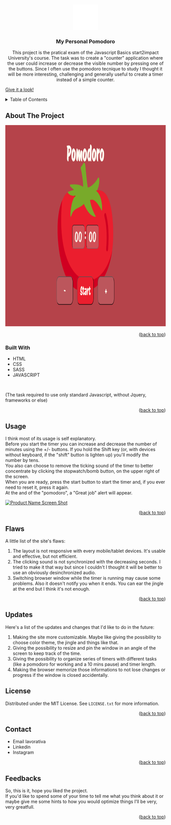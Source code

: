 <!-- Improved compatibility of back to top link: See: https://github.com/othneildrew/Best-README-Template/pull/73 -->
<a name="readme-top"></a>
<!--
*** Thanks for checking out the Best-README-Template. If you have a suggestion
*** that would make this better, please fork the repo and create a pull request
*** or simply open an issue with the tag "enhancement".
*** Don't forget to give the project a star!
*** Thanks again! Now go create something AMAZING! :D
-->



<!-- PROJECT SHIELDS -->
<!--
*** I'm using markdown "reference style" links for readability.
*** Reference links are enclosed in brackets [ ] instead of parentheses ( ).
*** See the bottom of this document for the declaration of the reference variables
*** for contributors-url, forks-url, etc. This is an optional, concise syntax you may use.
*** https://www.markdownguide.org/basic-syntax/#reference-style-links
-->

<!-- PROJECT LOGO -->
<br />
<div align="center">
  <a href="https://github.com/LonneWW/pomodoro">
    <img src="/assets/img/logo.png" alt="Logo" width="80" height="80">
  </a>

<h3 align="center">My Personal Pomodoro</h3>

  <p align="center">
    This project is the pratical exam of the Javascript Basics start2impact University's course. The task was to create a "counter" application where the user could increase or decrease the visible number by pressing one of the buttons.
     Since I often use the pomodoro tecnique to study I thought it will be more interesting, challenging and generally useful to create a timer instead of a simple counter.
  </p>
</div>

<a href="https://lonneww.github.io/pomodoro/"> Give it a look! </a>


<!-- TABLE OF CONTENTS -->
<details>
  <summary>Table of Contents</summary>
  <ol>
    <li>
      <a href="#about-the-project">About The Project</a>
      <ul>
        <li><a href="#built-with">Built With</a></li>
      </ul>
    </li>
    <li><a href="#usage">Usage</a></li>
    <li><a href="#flaws">Flaws</a></li>
    <li><a href="#Updates">Updates</a></li>
    <li><a href="#license">License</a></li>
    <li><a href="#contact">Contact</a></li>
    <li><a href="#Feedbacks">Acknowledgments</a></li>
  </ol>
</details>



<!-- ABOUT THE PROJECT -->
## About The Project

<img src="assets/img/ogimage.png" alt="Project Image" width="1200" height="630">

<p align="right">(<a href="#readme-top">back to top</a>)</p>



### Built With

* HTML
* CSS
* SASS
* JAVASCRIPT
  
</br>

(The task required to use only standard Javascript, without Jquery, frameworks or else)

<p align="right">(<a href="#readme-top">back to top</a>)</p>



<!-- USAGE EXAMPLES -->
## Usage

I think most of its usage is self explanatory. </br>
Before you start the timer you can increase and decrease the number of minutes using the +/- buttons. If you hold the Shift key (or, with devices without keyboard, if the "shift" button is lighten up) you'll modify the number by tens. </br>
You also can choose to remove the ticking sound of the timer to better concentrate by clicking the stopwatch/bomb button, on the upper right of the screen. </br>
When you are ready, press the start button to start the timer and, if you ever need to reset it, press it again. </br>
At the and of the "pomodoro", a "Great job" alert will appear.

[![Product Name Screen Shot][product-screenshot]](https://lonneww.github.io/pomodoro/assets/img/ogImage.png)

<p align="right">(<a href="#readme-top">back to top</a>)</p>



<!-- FLAWS -->
## Flaws

A little list of the site's flaws:
1. The layout is not responsive with every mobile/tablet devices. It's usable and effective, but not efficient.
2. The clicking sound is not synchronized with the decreasing seconds. I tried to make it that way but since I couldn't I thought it will be better to use an obviously desinchronized audio.
3. Switching browser window while the timer is running may cause some problems. Also it doesn't notify you when it ends. You can ear the jingle at the end but I think it's not enough.

<p align="right">(<a href="#readme-top">back to top</a>)</p>

<!-- UPDATES -->
## Updates

Here's a list of the updates and changes that I'd like to do in the future:
1. Making the site more customizable. Maybe like giving the possibility to choose color theme, the jingle and things like that.
2. Giving the possibility to resize and pin the window in an angle of the screen to keep track of the time.
3. Giving the possibility to organize series of timers with different tasks (like a pomodoro for working and a 10 mins pause) and timer length.
4. Making the browser memorize those informations to not lose changes or progress if the window is closed accidentally.

<!-- LICENSE -->
## License

Distributed under the MIT License. See `LICENSE.txt` for more information.

<p align="right">(<a href="#readme-top">back to top</a>)</p>



<!-- CONTACT -->
## Contact

* Email lavorativa
* Linkedin
* Instagram

<p align="right">(<a href="#readme-top">back to top</a>)</p>



<!-- FEEDBACKS -->
## Feedbacks

So, this is it, hope you liked the project. </br>
If you'd like to spend some of your time to tell me what you think about it or maybe give me some hints to how you would optimize things I'll be very, very greatfull.

<p align="right">(<a href="#readme-top">back to top</a>)</p>



<!-- MARKDOWN LINKS & IMAGES -->
<!-- https://www.markdownguide.org/basic-syntax/#reference-style-links -->
[contributors-shield]: https://img.shields.io/github/contributors/github_username/repo_name.svg?style=for-the-badge
[contributors-url]: https://github.com/github_username/repo_name/graphs/contributors
[forks-shield]: https://img.shields.io/github/forks/github_username/repo_name.svg?style=for-the-badge
[forks-url]: https://github.com/github_username/repo_name/network/members
[stars-shield]: https://img.shields.io/github/stars/github_username/repo_name.svg?style=for-the-badge
[stars-url]: https://github.com/github_username/repo_name/stargazers
[issues-shield]: https://img.shields.io/github/issues/github_username/repo_name.svg?style=for-the-badge
[issues-url]: https://github.com/github_username/repo_name/issues
[license-shield]: https://img.shields.io/github/license/github_username/repo_name.svg?style=for-the-badge
[license-url]: https://github.com/github_username/repo_name/blob/master/LICENSE.txt
[linkedin-shield]: https://img.shields.io/badge/-LinkedIn-black.svg?style=for-the-badge&logo=linkedin&colorB=555
[linkedin-url]: https://linkedin.com/in/linkedin_username
[product-screenshot]: images/screenshot.png
[Next.js]: https://img.shields.io/badge/next.js-000000?style=for-the-badge&logo=nextdotjs&logoColor=white
[Next-url]: https://nextjs.org/
[React.js]: https://img.shields.io/badge/React-20232A?style=for-the-badge&logo=react&logoColor=61DAFB
[React-url]: https://reactjs.org/
[Vue.js]: https://img.shields.io/badge/Vue.js-35495E?style=for-the-badge&logo=vuedotjs&logoColor=4FC08D
[Vue-url]: https://vuejs.org/
[Angular.io]: https://img.shields.io/badge/Angular-DD0031?style=for-the-badge&logo=angular&logoColor=white
[Angular-url]: https://angular.io/
[Svelte.dev]: https://img.shields.io/badge/Svelte-4A4A55?style=for-the-badge&logo=svelte&logoColor=FF3E00
[Svelte-url]: https://svelte.dev/
[Laravel.com]: https://img.shields.io/badge/Laravel-FF2D20?style=for-the-badge&logo=laravel&logoColor=white
[Laravel-url]: https://laravel.com
[Bootstrap.com]: https://img.shields.io/badge/Bootstrap-563D7C?style=for-the-badge&logo=bootstrap&logoColor=white
[Bootstrap-url]: https://getbootstrap.com
[JQuery.com]: https://img.shields.io/badge/jQuery-0769AD?style=for-the-badge&logo=jquery&logoColor=white
[JQuery-url]: https://jquery.com 
